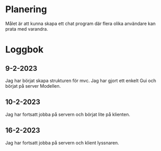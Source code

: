 # Planering

Målet är att kunna skapa ett chat program där flera olika användare kan prata med varandra.

# Loggbok
## 9-2-2023
Jag har börjat skapa strukturen för mvc. Jag har gjort ett enkelt Gui och börjat på server Modellen.

## 10-2-2023
Jag har fortsatt jobba på servern och börjat lite på klienten.

## 16-2-2023
Jag har fortsatt jobba på servern och klient lyssnaren. 